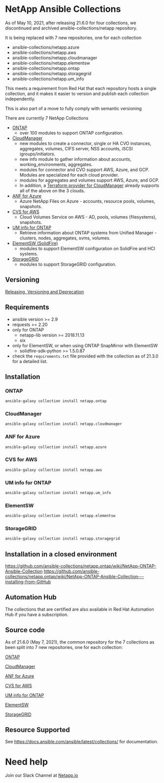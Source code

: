 # NetApp Ansible Collections

As of May 10, 2021, after releasing 21.6.0 for four collections, we discontinued and archived ansible-collections/netapp repository.

It is being replaced with 7 new repositories, one for each collection

* ansible-collections/netapp.azure
* ansible-collections/netapp.aws
* ansible-collections/netapp.cloudmanager
* ansible-collections/netapp.elementsw
* ansible-collections/netapp.ontap
* ansible-collections/netapp.storagegrid
* ansible-collections/netapp.um_info

This meets a requirement from Red Hat that each repository hosts a single collection, and it makes it easier to version and publish each collection independently.

This is also part of a move to fully comply with semantic versioning

There are currently 7 NetApp Collections
* [ONTAP](https://galaxy.ansible.com/netapp/ontap)
  * over 100 modules to support ONTAP configuration.
* [CloudManager](https://galaxy.ansible.com/netapp/cloudmanager)
  * new modules to create a connector, single or HA CVO instances, aggregates, volumes, CIFS server, NSS accounts, iSCSI igroups/initiators.
  * new info module to gather information about accounts, working_environments, aggregates. 
  * modules for connector and CVO support AWS, Azure, and GCP.  Modules are specialized for each cloud provider.
  * modules for aggregates and volumes support AWS, Azure, and GCP.
  * In addition, a [Terraform provider for CloudManager](https://registry.terraform.io/providers/NetApp/netapp-cloudmanager/latest) already supports all of the above on the 3 clouds.
* [ANF for Azure](https://galaxy.ansible.com/netapp/azure)
  * Azure NetApp Files on Azure - accounts, resource pools, volumes, snapshots.
* [CVS for AWS](https://galaxy.ansible.com/netapp/aws)
  * Cloud Volumes Service on AWS - AD, pools, volumes (filesystems), snapshots.
* [UM info for ONTAP](https://galaxy.ansible.com/netapp/um_info)
  * Retrieve information about ONTAP systems from Unified Manager - clusters, nodes, aggregates, svms, volumes.
* [ElementSW (SolidFire)](https://galaxy.ansible.com/netapp/elementsw)
  * modules to support ElementSW configuration on SolidFire and HCI systems.
* [StorageGRID](https://galaxy.ansible.com/netapp/storagegrid)
  * modules to support StorageGRID configuration.

## Versioning
[Releasing, Versioning and Deprecation](https://github.com/ansible-collections/netapp/issues/93)

## Requirements
- ansible version >= 2.9
- requests >= 2.20
- only for ONTAP
  - netapp-lib version >= 2018.11.13
  - six
- only for ElementSW, or when using ONTAP SnapMirror with ElementSW
  - solidfire-sdk-python >= 1.5.0.87
- check the `requirements.txt` file provided with the collection as of 21.3.0 for a detailed list.

## Installation
### ONTAP
```bash
ansible-galaxy collection install netapp.ontap
```
### CloudManager
```bash
ansible-galaxy collection install netapp.cloudmanager
```
### ANF for Azure
```bash
ansible-galaxy collection install netapp.azure
```
### CVS for AWS
```bash
ansible-galaxy collection install netapp.aws
```
### UM info for ONTAP
```bash
ansible-galaxy collection install netapp.um_info
```
### ElementSW
```bash
ansible-galaxy collection install netapp.elementsw
```
### StorageGRID
```bash
ansible-galaxy collection install netapp.storagegrid
```

## Installation in a closed environment
https://github.com/ansible-collections/netapp.ontap/wiki/NetApp-ONTAP-Ansible-Collection
https://github.com/ansible-collections/netapp.ontap/wiki/NetApp-ONTAP-Ansible-Collection---installing-from-GitHub

## Automation Hub
The collections that are certified are also available in Red Hat Automation Hub if you have a subscription.

## Source code
As of 21.6.0 (May 7, 2021), the common repository for the 7 collections as been split into 7 new repositories, one for each collection:

[ONTAP](https://github.com/ansible-collections/netapp.ontap)

[CloudManager](https://github.com/ansible-collections/netapp.cloudmanager)

[ANF for Azure](https://github.com/ansible-collections/netapp.azure)

[CVS for AWS](https://https://github.com/ansible-collections/netapp.aws)

[UM info for ONTAP](https://github.com/ansible-collections/netapp.um_info)

[ElementSW](https://github.com/ansible-collections/netapp.elementsw)

[StorageGRID](https://github.com/ansible-collections/netapp.storagegrid)

## Resource Supported
See https://docs.ansible.com/ansible/latest/collections/ for documentation.

# Need help
Join our Slack Channel at [Netapp.io](http://netapp.io/slack)
